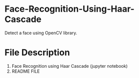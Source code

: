 # Face-Recognition-Using-Haar-Cascade
 Detect a face using OpenCV library.
 
# File Description
  1. Face Recognition using Haar Cascade (jupyter notebook)
  2. README FILE
 
